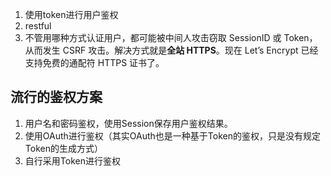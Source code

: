 1. 使用token进行用户鉴权
2. restful
3. 不管用哪种方式认证用户，都可能被中间人攻击窃取 SessionID 或 Token，从而发生 CSRF 攻击。解决方式就是**全站 HTTPS**。现在 Let’s Encrypt 已经支持免费的通配符 HTTPS 证书了。
## 流行的鉴权方案
1.  用户名和密码鉴权，使用Session保存用户鉴权结果。
2.  使用OAuth进行鉴权（其实OAuth也是一种基于Token的鉴权，只是没有规定Token的生成方式）
3.  自行采用Token进行鉴权
<!--stackedit_data:
eyJoaXN0b3J5IjpbNzk2MzM3OTY1LDU3NjM0MDQ4OV19
-->